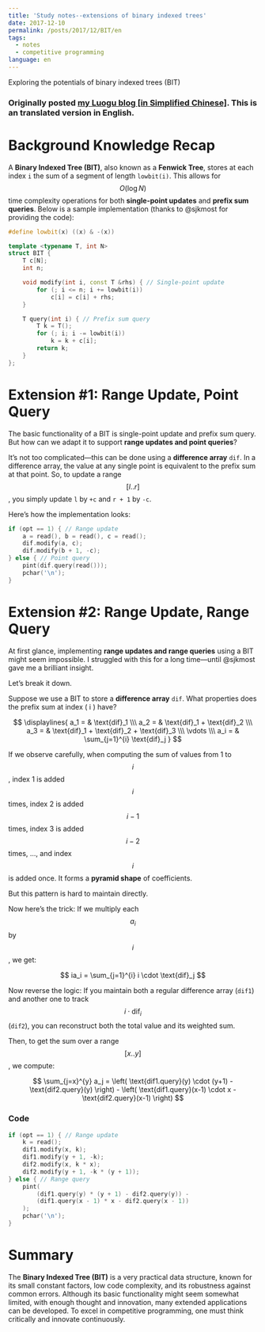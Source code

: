 ```yaml
---
title: 'Study notes--extensions of binary indexed trees'
date: 2017-12-10
permalink: /posts/2017/12/BIT/en
tags:
  - notes
  - competitive programming
language: en
---
```


Exploring the potentials of binary indexed trees (BIT)

### Originally posted [my Luogu blog [in Simplified Chinese]](https://www.luogu.com.cn/article/dzdhr9hf). This is an translated version in English. 

# Background Knowledge Recap

A **Binary Indexed Tree (BIT)**, also known as a **Fenwick Tree**, stores at each index `i` the sum of a segment of length `lowbit(i)`. This allows for $$O(\log N)$$ time complexity operations for both **single-point updates** and **prefix sum queries**. Below is a sample implementation (thanks to @sjkmost for providing the code):

```cpp
#define lowbit(x) ((x) & -(x))

template <typename T, int N>
struct BIT {
    T c[N];
    int n;

    void modify(int i, const T &rhs) { // Single-point update
        for (; i <= n; i += lowbit(i))
            c[i] = c[i] + rhs;
    }

    T query(int i) { // Prefix sum query
        T k = T();
        for (; i; i -= lowbit(i))
            k = k + c[i];
        return k;
    }
};
```
<!-- Reference exercise: Luogu P3374 -->

# Extension #1: Range Update, Point Query

The basic functionality of a BIT is single-point update and prefix sum query. But how can we adapt it to support **range updates and point queries**?

It’s not too complicated—this can be done using a **difference array** `dif`. In a difference array, the value at any single point is equivalent to the prefix sum at that point. So, to update a range $$[l..r]$$, you simply update `l` by `+c` and `r + 1` by `-c`.

Here’s how the implementation looks:

```cpp
if (opt == 1) { // Range update
    a = read(), b = read(), c = read();
    dif.modify(a, c);
    dif.modify(b + 1, -c);
} else { // Point query
    pint(dif.query(read()));
    pchar('\n');
}
```
<!-- Reference exercise: Luogu P3368 -->

# Extension #2: Range Update, Range Query

At first glance, implementing **range updates and range queries** using a BIT might seem impossible. I struggled with this for a long time—until @sjkmost gave me a brilliant insight.

Let’s break it down.

Suppose we use a BIT to store a **difference array** `dif`. What properties does the prefix sum at index \( i \) have?

$$
\displaylines{
a_1 = & \text{dif}_1 \\\
a_2 = & \text{dif}_1 + \text{dif}_2   \\\
a_3 = & \text{dif}_1 + \text{dif}_2 + \text{dif}_3  \\\
\vdots   \\\
a_i = & \sum_{j=1}^{i} \text{dif}_j
}
$$

<!-- $$
\displaylines{
\nabla \cdot E= \frac{\rho}{\epsilon_0} \\\
\nabla \cdot B=0 \\\
\nabla \times E= -\partial_tB \\\
\nabla \times B  = \mu_0 \left(J + \varepsilon_0 \partial_t E \right)
}
$$ -->

If we observe carefully, when computing the sum of values from 1 to $$ i $$, index 1 is added $$ i $$ times, index 2 is added $$ i - 1 $$ times, index 3 is added $$ i - 2 $$ times, ..., and index $$ i $$ is added once. It forms a **pyramid shape** of coefficients.

But this pattern is hard to maintain directly.

Now here’s the trick: If we multiply each $$ a_i $$ by $$ i $$, we get:

$$
ia_i = \sum_{j=1}^{i} i \cdot \text{dif}_j
$$

Now reverse the logic: 
If you maintain both a regular difference array (`dif1`) and another one to track $$ i \cdot \text{dif}_i $$ (`dif2`), you can reconstruct both the total value and its weighted sum.

Then, to get the sum over a range $$[x..y]$$, we compute:

$$
\sum_{j=x}^{y} a_j = \left( \text{dif1.query}(y) \cdot (y+1) - \text{dif2.query}(y) \right) - \left( \text{dif1.query}(x-1) \cdot x - \text{dif2.query}(x-1) \right)
$$

### Code

```cpp
if (opt == 1) { // Range update
    k = read();
    dif1.modify(x, k);
    dif1.modify(y + 1, -k);
    dif2.modify(x, k * x);
    dif2.modify(y + 1, -k * (y + 1));
} else { // Range query
    pint(
        (dif1.query(y) * (y + 1) - dif2.query(y)) -
        (dif1.query(x - 1) * x - dif2.query(x - 1))
    );
    pchar('\n');
}
```
<!-- Reference exercise: Luogu P3372 (Segment Tree Template 1) -->

# Summary

The **Binary Indexed Tree (BIT)** is a very practical data structure, known for its small constant factors, low code complexity, and its robustness against common errors. Although its basic functionality might seem somewhat limited, with enough thought and innovation, many extended applications can be developed. To excel in competitive programming, one must think critically and innovate continuously.

<!-- This is a sample blog post. Lorem ipsum I can't remember the rest of lorem ipsum and don't have an internet connection right now. Testing testing testing this blog post. Blog posts are cool. -->


